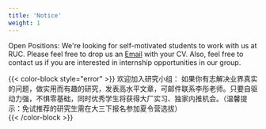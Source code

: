 ```yaml
---
title: 'Notice'
weight: 1
---
```



Open Positions: We're looking for self-motivated students to work with us at RUC. Please feel free to drop us an [Email](mailto:tong.li@ruc.edu.cn) with your CV. Also, feel free to contact us if you are interested in internship opportunities in our group.                        


{{< color-block style="error" >}}
欢迎加入研究小组： 如果你有志解决业界真实的问题，做实用而有趣的研究，发表高水平文章，可邮件联系李彤老师。只要自驱动力强，不惧零基础，同时优秀学生将获得大厂实习、独家内推机会。（温馨提示：免试推荐的研究生需在大三下报名参加夏令营选拔）                        
{{< /color-block >}}